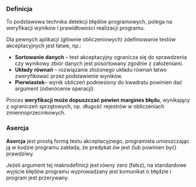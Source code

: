 ### Definicja
To podstawowa technika detekcji błędów programowych, polega na weryfikacji wyników i prawidłowości realizacji programu.

Dla pewnych aplikacji (głównie obliczeniowych) zdefiniowanie testów akceptacyjnych jest łatwe, np.: 
- **Sortowanie** **danych** – test akceptacyjny ogranicza się do sprawdzenia czy wynikowy zbiór danych jest posortowany zgodnie z założeniami. 
- **Układy** **równań** – rozwiązanie złożonego układu równań łatwo zweryfikować przez podstawienie wyników. 
- **Pierwiastek**– wynik obliczeń podniesiony do kwadratu powinien dać argument (odwrócenie operacji).

Proces **weryfikacji może dopuszczać pewien margines błędu**, wynikający z ograniczeń sprzętowych, np. długość rejestrów w obliczeniach zmiennoprzecinkowych.

### Asercja
**Asercja** jest prostą formą testu akceptacyjnego, programista umieszczając ją w kodzie programu zakłada, że predykat ów jest (lub powinien być) prawdziwy.

Jeżeli argument tej makrodefinicji jest równy zero (fałsz), na standardowe wyjście błędów programu wyprowadzany jest komunikat o błędzie i program jest przerywany.